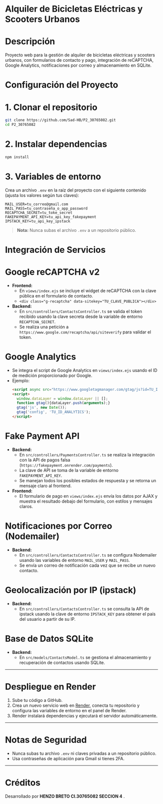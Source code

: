 # Alquiler de Bicicletas Eléctricas y Scooters Urbanos

# Descripción
Proyecto web para la gestión de alquiler de bicicletas eléctricas y scooters urbanos, con formularios de contacto y pago, integración de reCAPTCHA, Google Analytics, notificaciones por correo y almacenamiento en SQLite.

# Configuración del Proyecto

# 1. Clonar el repositorio
```sh
git clone https://github.com/Sad-HB/P2_30765082.git
cd P2_30765082
```

# 2. Instalar dependencias
```sh
npm install
```

# 3. Variables de entorno
Crea un archivo `.env` en la raíz del proyecto con el siguiente contenido (ajusta los valores según tus claves):

```
MAIL_USER=tu_correo@gmail.com
MAIL_PASS=tu_contraseña_o_app_password
RECAPTCHA_SECRET=tu_toke_secret
FAKEPAYMENT_API_KEY=tu_api_key_fakepayment
IPSTACK_KEY=tu_api_key_ipstack
```

> **Nota:** Nunca subas el archivo `.env` a un repositorio público.


# Integración de Servicios

# Google reCAPTCHA v2
- **Frontend:**
  - En `views/index.ejs` se incluye el widget de reCAPTCHA con la clave pública en el formulario de contacto.
  - `<div class="g-recaptcha" data-sitekey="TU_CLAVE_PUBLICA"></div>`
- **Backend:**
  - En `src/controllers/ContactsController.ts` se valida el token recibido usando la clave secreta desde la variable de entorno `RECAPTCHA_SECRET`.
  - Se realiza una petición a `https://www.google.com/recaptcha/api/siteverify` para validar el token.

# Google Analytics
- Se integra el script de Google Analytics en `views/index.ejs` usando el ID de medición proporcionado por Google.
- Ejemplo:
  ```html
  <script async src="https://www.googletagmanager.com/gtag/js?id=TU_ID_ANALYTICS"></script>
  <script>
    window.dataLayer = window.dataLayer || [];
    function gtag(){dataLayer.push(arguments);}
    gtag('js', new Date());
    gtag('config', 'TU_ID_ANALYTICS');
  </script>
  ```

# Fake Payment API
- **Backend:**
  - En `src/controllers/PaymentsController.ts` se realiza la integración con la API de pagos falsa (`https://fakepayment.onrender.com/payments`).
  - La clave de API se toma de la variable de entorno `FAKEPAYMENT_API_KEY`.
  - Se manejan todos los posibles estados de respuesta y se retorna un mensaje claro al frontend.
- **Frontend:**
  - El formulario de pago en `views/index.ejs` envía los datos por AJAX y muestra el resultado debajo del formulario, con estilos y mensajes claros.

# Notificaciones por Correo (Nodemailer)
- **Backend:**
  - En `src/controllers/ContactsController.ts` se configura Nodemailer usando las variables de entorno `MAIL_USER` y `MAIL_PASS`.
  - Se envía un correo de notificación cada vez que se recibe un nuevo contacto.

# Geolocalización por IP (ipstack)
- **Backend:**
  - En `src/controllers/ContactsController.ts` se consulta la API de ipstack usando la clave de entorno `IPSTACK_KEY` para obtener el país del usuario a partir de su IP.

# Base de Datos SQLite
- **Backend:**
  - En `src/models/ContactsModel.ts` se gestiona el almacenamiento y recuperación de contactos usando SQLite.

---

# Despliegue en Render
1. Sube tu código a GitHub.
2. Crea un nuevo servicio web en [Render](https://render.com/), conecta tu repositorio y configura las variables de entorno en el panel de Render.
3. Render instalará dependencias y ejecutará el servidor automáticamente.

---

# Notas de Seguridad
- Nunca subas tu archivo `.env` ni claves privadas a un repositorio público.
- Usa contraseñas de aplicación para Gmail si tienes 2FA.

---

# Créditos
Desarrollado por **HENZO BRETO CI.30765082 SECCION 4** .
